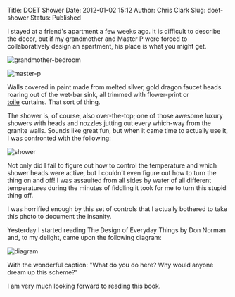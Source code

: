 Title: DOET Shower
Date: 2012-01-02 15:12
Author: Chris Clark
Slug: doet-shower
Status: Published

I stayed at a friend's apartment a few weeks ago. It is difficult to
describe the decor, but if my grandmother and Master P were forced to
collaboratively design an apartment, his place is what you might get.

<!-- PELICAN_END_SUMMARY -->

![grandmother-bedroom](http://bowershouse.files.wordpress.com/2009/08/bedroom1.jpeg)

![master-p](http://www.vladtv.com/images/size_fs/video-189495.jpg)

Walls covered in paint made from melted silver, gold dragon faucet heads
roaring out of the wet-bar sink, all trimmed with flower-print or
[toile](https://www.google.com/search?q=toile&tbm=isch) curtains. That
sort of thing.

The shower is, of course, also over-the-top; one of those awesome luxury
showers with heads and nozzles jutting out every which-way from the
granite walls. Sounds like great fun, but when it came time to actually
use it, I was confronted with the following:

![shower](http://4.bp.blogspot.com/-FbYKI5E44KM/TwHFD0HvxWI/AAAAAAAAADU/oca5LZ5ombE/s1600/shower.JPG)

Not only did I fail to figure out how to control the temperature and
which shower heads were active, but I couldn't even figure out how to
turn the thing on and off! I was assaulted from all sides by water of
all different temperatures during the minutes of fiddling it took for me
to turn this stupid thing off.

I was horrified enough by this set of controls that I actually bothered
to take this photo to document the insanity.

Yesterday I started reading The Design of Everyday Things by Don Norman
and, to my delight, came upon the following diagram:

![diagram](http://1.bp.blogspot.com/-DJ3B3Zn6ut4/TwHH06fuTxI/AAAAAAAAADg/oYsaxl8m5_E/s1600/shower+3.png)

With the wonderful caption: "What do you do here? Why would anyone dream
up this scheme?"

I am very much looking forward to reading this book.
